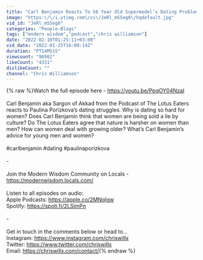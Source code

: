 ```yaml
---
title: "Carl Benjamin Reacts To 56 Year Old Supermodel’s Dating Problems"
image: "https:\/\/i.ytimg.com\/vi\/JeRl_mS5eg0\/hqdefault.jpg"
vid_id: "JeRl_mS5eg0"
categories: "People-Blogs"
tags: ["modern wisdom","podcast","chris williamson"]
date: "2022-02-10T01:25:11+03:00"
vid_date: "2022-01-25T16:00:14Z"
duration: "PT14M51S"
viewcount: "98982"
likeCount: "4331"
dislikeCount: ""
channel: "Chris Williamson"
---
```

{% raw %}Watch the full episode here - <a rel="nofollow" target="blank" href="https://youtu.be/PpqOY04NzaI">https://youtu.be/PpqOY04NzaI</a><br /><br />Carl Benjamin aka Sargon of Akkad from the Podcast of The Lotus Eaters reacts to Paulina Porizkova’s dating struggles. Why is dating so hard for women? Does Carl Benjamin think that women are being sold a lie by culture? Do The Lotus Eaters agree that nature is harsher on women than men? How can women deal with growing older? What’s Carl Benjamin’s advice for young men and women?<br /><br />#carlbenjamin #dating #paulinaporizkova<br /><br />-<br /><br />Join the Modern Wisdom Community on Locals - <a rel="nofollow" target="blank" href="https://modernwisdom.locals.com/">https://modernwisdom.locals.com/</a><br /><br />Listen to all episodes on audio:<br />Apple Podcasts: <a rel="nofollow" target="blank" href="https://apple.co/2MNqIgw">https://apple.co/2MNqIgw</a><br />Spotify: <a rel="nofollow" target="blank" href="https://spoti.fi/2LSimPn">https://spoti.fi/2LSimPn</a><br /><br />-<br /><br />Get in touch in the comments below or head to...<br />Instagram: <a rel="nofollow" target="blank" href="https://www.instagram.com/chriswillx">https://www.instagram.com/chriswillx</a> <br />Twitter: <a rel="nofollow" target="blank" href="https://www.twitter.com/chriswillx">https://www.twitter.com/chriswillx</a><br />Email: <a rel="nofollow" target="blank" href="https://chriswillx.com/contact/">https://chriswillx.com/contact/</a>{% endraw %}
